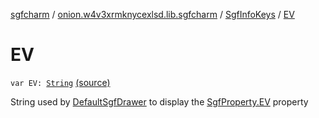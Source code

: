 [sgfcharm](../../index.md) / [onion.w4v3xrmknycexlsd.lib.sgfcharm](../index.md) / [SgfInfoKeys](index.md) / [EV](./-e-v.md)

# EV

`var EV: `[`String`](https://kotlinlang.org/api/latest/jvm/stdlib/kotlin/-string/index.html) [(source)](https://github.com/w4v3/sgfcharm/tree/master/sgfcharm/src/main/java/onion/w4v3xrmknycexlsd/lib/sgfcharm/SgfInfoKeys.kt#L154)

String used by [DefaultSgfDrawer](../../onion.w4v3xrmknycexlsd.lib.sgfcharm.view/-default-sgf-drawer/index.md) to display the [SgfProperty.EV](../../onion.w4v3xrmknycexlsd.lib.sgfcharm.parse/-sgf-property/-e-v/index.md) property

